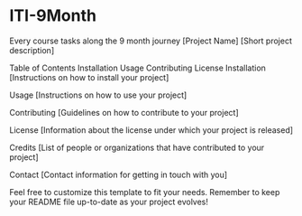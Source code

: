 # ITI-9Month
 Every course tasks along the 9 month journey
[Project Name]
[Short project description]

Table of Contents
Installation
Usage
Contributing
License
Installation
[Instructions on how to install your project]

Usage
[Instructions on how to use your project]

Contributing
[Guidelines on how to contribute to your project]

License
[Information about the license under which your project is released]

Credits
[List of people or organizations that have contributed to your project]

Contact
[Contact information for getting in touch with you]

Feel free to customize this template to fit your needs. Remember to keep your README file up-to-date as your project evolves!
